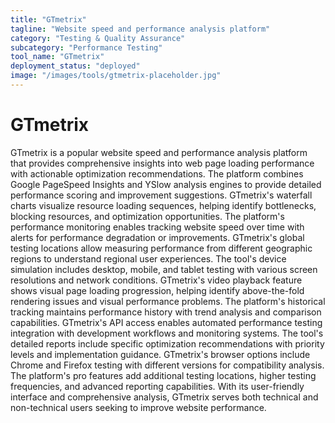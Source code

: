 ```yaml
---
title: "GTmetrix"
tagline: "Website speed and performance analysis platform"
category: "Testing & Quality Assurance"
subcategory: "Performance Testing"
tool_name: "GTmetrix"
deployment_status: "deployed"
image: "/images/tools/gtmetrix-placeholder.jpg"
---
```


# GTmetrix

GTmetrix is a popular website speed and performance analysis platform that provides comprehensive insights into web page loading performance with actionable optimization recommendations. The platform combines Google PageSpeed Insights and YSlow analysis engines to provide detailed performance scoring and improvement suggestions. GTmetrix's waterfall charts visualize resource loading sequences, helping identify bottlenecks, blocking resources, and optimization opportunities. The platform's performance monitoring enables tracking website speed over time with alerts for performance degradation or improvements. GTmetrix's global testing locations allow measuring performance from different geographic regions to understand regional user experiences. The tool's device simulation includes desktop, mobile, and tablet testing with various screen resolutions and network conditions. GTmetrix's video playback feature shows visual page loading progression, helping identify above-the-fold rendering issues and visual performance problems. The platform's historical tracking maintains performance history with trend analysis and comparison capabilities. GTmetrix's API access enables automated performance testing integration with development workflows and monitoring systems. The tool's detailed reports include specific optimization recommendations with priority levels and implementation guidance. GTmetrix's browser options include Chrome and Firefox testing with different versions for compatibility analysis. The platform's pro features add additional testing locations, higher testing frequencies, and advanced reporting capabilities. With its user-friendly interface and comprehensive analysis, GTmetrix serves both technical and non-technical users seeking to improve website performance.
